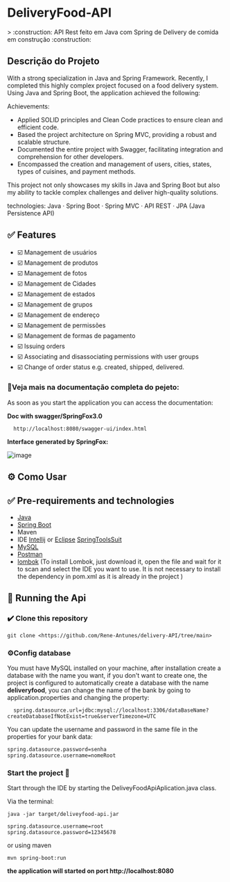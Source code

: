 <h1>DeliveryFood-API</h1> 
> :construction: API Rest feito em Java com Spring de Delivery de comida em construção :construction:

<h2 id="sobre" >Descrição do Projeto </h2>
With a strong specialization in Java and Spring Framework. Recently, I completed this highly complex project focused on a food delivery system. Using Java and Spring Boot, the application achieved the following:

Achievements:

- Applied SOLID principles and Clean Code practices to ensure clean and efficient code.
- Based the project architecture on Spring MVC, providing a robust and scalable structure.
- Documented the entire project with Swagger, facilitating integration and comprehension for other 
 developers.
- Encompassed the creation and management of users, cities, states, types of cuisines, and payment 
 methods.

This project not only showcases my skills in Java and Spring Boot but also my ability to tackle complex challenges and deliver high-quality solutions.

technologies: Java · Spring Boot · Spring MVC · API REST · JPA (Java Persistence API)



<h2 id="features">✅ Features</h2>

- ☑️ Management de usuários
- ☑️ Management de produtos
- ☑️ Management de fotos
- ☑️ Management de Cidades
- ☑️ Management de estados
- ☑️ Management de grupos
- ☑️ Management de endereço
- ☑️ Management de permissões
- ☑️ Management de formas de pagamento
- ☑️ Issuing orders
- ☑️ Associating and disassociating permissions with user groups
- ☑️ Change of order status e.g. created, shipped, delivered.

<h3>🛑Veja mais na documentação completa do pejeto:</h3>

As soon as you start the application you can access the documentation:

**Doc with swagger/SpringFox3.0**




```
  http://localhost:8080/swagger-ui/index.html
```

<strong>Interface generated by SpringFox:</strong>

![image](https://github.com/Rene-Antunes/delivery-API/assets/93138911/dcdb6ca6-5f1b-4b0f-bdeb-0daacbf0bc8c)


<h2 id="comoUsar">⚙️ Como Usar</h2>

<h2 id="requisitos">✅ Pre-requirements and technologies </h2>

- [Java](https://www.java.com/pt-BR/download/manual.jsp)
- [Spring Boot](https://spring.io/projects/spring-boot)
- Maven
- IDE [Intellij](https://www.jetbrains.com/idea/download/?section=windows) or [Eclipse](https://www.eclipse.org/downloads/) [SpringToolsSuit](https://spring.io/tools)
- [MySQL](https://www.mysql.com/downloads/)
- [Postman](https://www.postman.com)
- [lombok](https://projectlombok.org/download) (To install Lombok, just download it, open the file and wait for it to scan and select the IDE you want to use.
  It is not necessary to install the dependency in pom.xml as it is already in the project
)

<h2 id="rodandoApi">🎲 Running the Api</h2>

<h3>✔️ Clone this repository</h3>

```
git clone <https://github.com/Rene-Antunes/delivery-API/tree/main>
```


<h3>⚙️Config database</h3>
You must have MySQL installed on your machine, after installation create a database with the name you want, if you don't want to create one, the project is configured to automatically create a database with the name <strong>deliveryfood</strong>, you can change the name of the bank by going to application.properties and changing the property:

``` 
  spring.datasource.url=jdbc:mysql://localhost:3306/dataBaseName?createDatabaseIfNotExist=true&serverTimezone=UTC
```
You can update the username and password in the same file in the properties for your bank data:
``` 
spring.datasource.password=senha
spring.datasource.username=nomeRoot
```


<h3>Start the project 🚀</h3>
Start through the IDE by starting the DeliveyFoodApiAplication.java class.

Via the terminal:
```
java -jar target/deliveyfood-api.jar
```
```
spring.datasource.username=root
spring.datasource.password=12345678
```
or using maven

```
mvn spring-boot:run
```

**the application will started on port http://localhost:8080**




  

